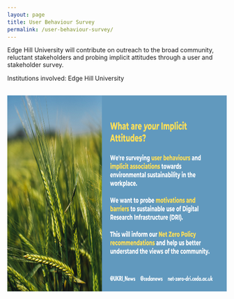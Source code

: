 ```yaml
---
layout: page
title: User Behaviour Survey
permalink: /user-behaviour-survey/
---
```


Edge Hill University will contribute on outreach to the broad community, reluctant stakeholders and probing implicit attitudes through a user and stakeholder survey.

Institutions involved: Edge Hill University

<br>
<img src="/images/userwebsite.png" width="800" height="450" alt="User Behaviour Survey">
